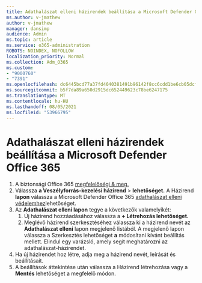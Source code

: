 ```yaml
---
title: Adathalászat elleni házirendek beállítása a Microsoft Defender Office 365
ms.author: v-jmathew
author: v-jmathew
manager: dansimp
audience: Admin
ms.topic: article
ms.service: o365-administration
ROBOTS: NOINDEX, NOFOLLOW
localization_priority: Normal
ms.collection: Adm_O365
ms.custom:
- "9000760"
- "7391"
ms.openlocfilehash: dc6445bcd77a37fd4040381491b96142f8cc6cdd1be6cb05dcfba0c4a9a55dc5
ms.sourcegitcommit: b5f7da89a650d2915dc652449623c78be6247175
ms.translationtype: MT
ms.contentlocale: hu-HU
ms.lasthandoff: 08/05/2021
ms.locfileid: "53966795"
---
```

# <a name="set-up-anti-phishing-policies-in-microsoft-defender-for-office-365"></a>Adathalászat elleni házirendek beállítása a Microsoft Defender Office 365

1. A biztonsági Office 365 [megfelelőségi & meg.](https://go.microsoft.com/fwlink/p/?linkid=2077143)
2. Válassza **a Veszélyforrás-kezelési házirend**  >  **lehetőséget.** A Házirend **lapon** válassza a Microsoft Defender Office 365 [adathalászat elleni védelemhez](https://go.microsoft.com/fwlink/?linkid=2101369)lehetőséget.
3. Az **Adathalászat elleni lapon** tegye a következők valamelyikét:
    1. Új házirend hozzáadásához válassza a **+ Létrehozás lehetőséget.**
    1. Meglévő házirend szerkesztéséhez válassza ki a házirend nevét az **Adathalászat elleni** lapon megjelenő listából. A megjelenő lapon válassza a Szerkesztés lehetőséget **a** módosítani kívánt beállítás mellett. Elindul egy varázsló, amely segít meghatározni az adathalászat-házirendet.
4. Ha új házirendet hoz létre, adja meg a házirend nevét, leírását és beállításait.
5. A beállítások áttekintése után válassza  a Házirend létrehozása vagy a **Mentés** lehetőséget a megfelelő módon.
